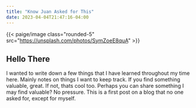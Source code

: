 ```yaml
---
title: "Know Juan Asked for This"
date: 2023-04-04T21:47:16-04:00
---
```


{{< paige/image class="rounded-5" src="https://unsplash.com/photos/SymZoeE8quA" >}}

## Hello There

I wanted to write down a few things that I have learned throughout my time here. Mainly notes on things I want to keep track. If you find something valuable, great. If not, thats cool too. Perhaps you can share something I may find valuable? No pressure. This is a first post on a blog that no one asked for, except for myself.
